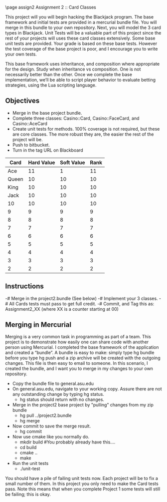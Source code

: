   \page assign2 Assignment 2 :: Card Classes

This project will you will begin hacking the Blackjack program. The base framework and initial tests are provided in a mercurial bundle file. You will merge in this bundle to your own repository. Next, you will model the 3 card types in Blackjack. Unit Tests will be a valuable part of this project since the rest of your projects will uses these card classes extensively. Some base unit tests are provided. Your grade is based on these base tests. However the test coverage of the base project is poor, and I encourage you to write your own tests.

This base framework uses inheritance, and composition where appropriate for the design. Study when inheritance vs composition. One is not necessarily better than the other. Once we complete the base implementation, we’ll be able to script player behavior to evaluate betting strategies, using the Lua scripting language.

Objectives
----------
- Merge in the base project bundle.
- Complete three classes: Casino::Card, Casino::FaceCard, and Casino::AceCard
- Create unit tests for methods. 100% coverage is not required, but these are core classes. The more robust they are, the easier the rest of the project will be.
- Push to bitbucket.
- Turn in the tag URL on Blackboard 

| Card | Hard Value | Soft Value | Rank |
|------|------------|------------|------|
| Ace | 11 | 1 | 11 |
|Queen| 10 |10 |10|
|King | 10 |10 |10|
|Jack | 10 |10 |10|
|10   | 10 |10 |10|
| 9 | 9 | 9 | 9|
| 8 | 8 | 8 | 8|
| 7 | 7 | 7 | 7|
| 6 | 6 | 6 | 6|
| 5 | 5 | 5 | 5|
| 4 | 4 | 4 | 4|
| 3 | 3 | 3 | 3|
| 2 | 2 | 2 | 2| 

Instructions
------------
-# Merge in the project2.bundle (See below)
-# Implement your 3 classes.
-# All Cards tests must pass to get full credit.
-# Commit, and Tag this as: Assignment2_XX (where XX is a counter starting at 00)

Merging in Mercurial
--------------------
Merging is a very common task in programming as part of a team. This project is to demonstrate how easily one can share code with another person using Mercurial. I completed the base framework of the application and created a “bundle”. A bundle is easy to make: simply type hg bundle before you type hg push and a zip archive will be created with the outgoing changes. This file is then easy to email to someone. In this scenario, I created the bundle, and I want you to merge in my changes to your own repository.
- Copy the bundle file to general.asu.edu
- On general.asu.edu, navigate to your working copy. Assure there are not any outstanding change by typing hg status.
    - hg status should return with no changes.
- Merge in the project2 base project by "pulling" changes from my zip bundle
    - hg pull ../project2.bundle
    - hg merge
- Now commit to save the merge result.
    - hg commit
- Now use cmake like you normally do.
    - mkdir build #You probably already have this….
    - cd build
    - cmake ..
    - make
- Run the unit tests
    - ./unit-test

You should have a pile of failing unit tests now. Each project will be to fix a small number of them. In this project you only need to make the Card tests pass. Note this means that when you complete Project 1 some tests will still be failing; this is okay. 

